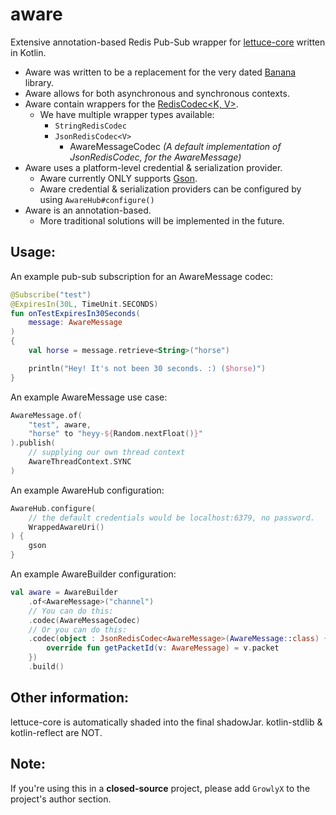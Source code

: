 # aware
Extensive annotation-based Redis Pub-Sub wrapper for [lettuce-core](https://lettuce.io) written in Kotlin.
 - Aware was written to be a replacement for the very dated [Banana](https://github.com/growlyx/banana) library.
 - Aware allows for both asynchronous and synchronous contexts.
 - Aware contain wrappers for the [RedisCodec<K, V>](https://lettuce.io/core/release/api/io/lettuce/core/codec/RedisCodec.html).
   * We have multiple wrapper types available:
     - `StringRedisCodec`
     - `JsonRedisCodec<V>`
       * AwareMessageCodec *(A default implementation of JsonRedisCodec, for the AwareMessage)*
 - Aware uses a platform-level credential & serialization provider.
   * Aware currently ONLY supports [Gson](https://github.com/google/gson).
   * Aware credential & serialization providers can be configured by using `AwareHub#configure()`
 - Aware is an annotation-based.
   * More traditional solutions will be implemented in the future.

## Usage:
An example pub-sub subscription for an AwareMessage codec:
```kt
@Subscribe("test")
@ExpiresIn(30L, TimeUnit.SECONDS)
fun onTestExpiresIn30Seconds(
    message: AwareMessage
)
{
    val horse = message.retrieve<String>("horse")

    println("Hey! It's not been 30 seconds. :) ($horse)")
}
```

An example AwareMessage use case:
```kt
AwareMessage.of(
    "test", aware,
    "horse" to "heyy-${Random.nextFloat()}"
).publish(
    // supplying our own thread context
    AwareThreadContext.SYNC
)
```

An example AwareHub configuration:
```kt
AwareHub.configure(
    // the default credentials would be localhost:6379, no password.
    WrappedAwareUri() 
) {
    gson
}
```

An example AwareBuilder configuration:
```kt
val aware = AwareBuilder
    .of<AwareMessage>("channel")
    // You can do this:
    .codec(AwareMessageCodec)
    // Or you can do this:
    .codec(object : JsonRedisCodec<AwareMessage>(AwareMessage::class) {
        override fun getPacketId(v: AwareMessage) = v.packet
    })
    .build()
```
 
## Other information:
lettuce-core is automatically shaded into the final shadowJar. kotlin-stdlib & kotlin-reflect are NOT.

## Note:
If you're using this in a **closed-source** project, please add `GrowlyX` to the project's author section.
